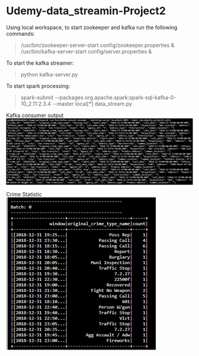 # Udemy-data_streamin-Project2

Using local workspace, to start zookeeper and kafka run the following commands:

> /usr/bin/zookeeper-server-start config/zookeeper.properties &  
> /usr/bin/kafka-server-start config/server.properties &

To start the kafka streamer:
> python kafka-server.py

To start spark processing:

> spark-submit --packages org.apache.spark:spark-sql-kafka-0-10_2.11:2.3.4 --master local[*] data_stream.py

Kafka consumer output
![Kafka Topic Info](https://github.com/nosrio/Udemy-data_streamin-Project2/blob/master/kafka-topic-info.PNG)

Crime Statistic
![Crime Statistic](https://github.com/nosrio/Udemy-data_streamin-Project2/blob/master/crime-statistic.PNG)

